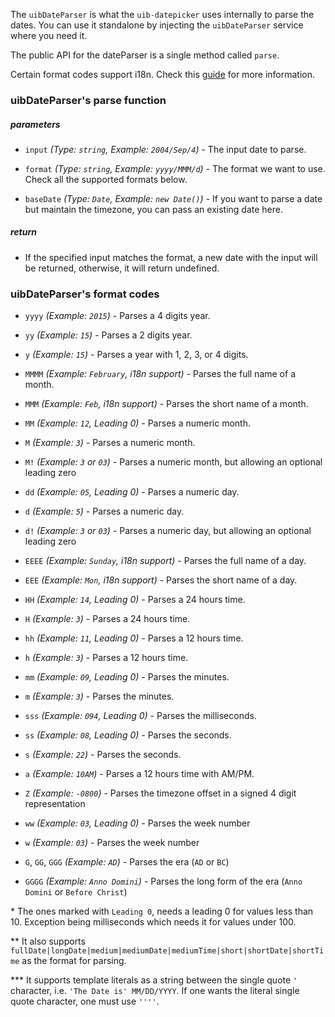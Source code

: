 The `uibDateParser` is what the `uib-datepicker` uses internally to parse the dates. You can use it standalone by injecting the `uibDateParser` service where you need it.

The public API for the dateParser is a single method called `parse`.

Certain format codes support i18n. Check this [guide](https://docs.angularjs.org/guide/i18n) for more information.

### uibDateParser's parse function

##### parameters

* `input`
  _(Type: `string`, Example: `2004/Sep/4`)_ -
  The input date to parse.

* `format`
  _(Type: `string`, Example: `yyyy/MMM/d`)_ -
  The format we want to use. Check all the supported formats below.

* `baseDate`
  _(Type: `Date`, Example: `new Date()`)_ -
  If you want to parse a date but maintain the timezone, you can pass an existing date here.

##### return

* If the specified input matches the format, a new date with the input will be returned, otherwise, it will return undefined.

### uibDateParser's format codes

* `yyyy`
  _(Example: `2015`)_ -
  Parses a 4 digits year.

* `yy`
  _(Example: `15`)_ -
  Parses a 2 digits year.

* `y`
  _(Example: `15`)_ -
  Parses a year with 1, 2, 3, or 4 digits.

* `MMMM`
  _(Example: `February`, i18n support)_ -
  Parses the full name of a month.

* `MMM`
  _(Example: `Feb`, i18n support)_ -
  Parses the short name of a month.

* `MM`
  _(Example: `12`, Leading 0)_ -
  Parses a numeric month.

* `M`
  _(Example: `3`)_ -
  Parses a numeric month.

* `M!`
  _(Example: `3` or `03`)_ -
  Parses a numeric month, but allowing an optional leading zero

* `dd`
  _(Example: `05`, Leading 0)_ -
  Parses a numeric day.

* `d`
  _(Example: `5`)_ -
  Parses a numeric day.

* `d!`
  _(Example: `3` or `03`)_ -
  Parses a numeric day, but allowing an optional leading zero

* `EEEE`
  _(Example: `Sunday`, i18n support)_ -
  Parses the full name of a day.

* `EEE`
  _(Example: `Mon`, i18n support)_ -
  Parses the short name of a day.

* `HH`
  _(Example: `14`, Leading 0)_ -
  Parses a 24 hours time.

* `H`
  _(Example: `3`)_ -
  Parses a 24 hours time.

* `hh`
  _(Example: `11`, Leading 0)_ -
  Parses a 12 hours time.

* `h`
  _(Example: `3`)_ -
  Parses a 12 hours time.

* `mm`
  _(Example: `09`, Leading 0)_ -
  Parses the minutes.

* `m`
  _(Example: `3`)_ -
  Parses the minutes.

* `sss`
  _(Example: `094`, Leading 0)_ -
  Parses the milliseconds.

* `ss`
  _(Example: `08`, Leading 0)_ -
  Parses the seconds.

* `s`
  _(Example: `22`)_ -
  Parses the seconds.

* `a`
  _(Example: `10AM`)_ -
  Parses a 12 hours time with AM/PM.

* `Z`
  _(Example: `-0800`)_ -
  Parses the timezone offset in a signed 4 digit representation

* `ww`
  _(Example: `03`, Leading 0)_ -
  Parses the week number

* `w`
  _(Example: `03`)_ -
  Parses the week number

* `G`, `GG`, `GGG`
  _(Example: `AD`)_ -
  Parses the era (`AD` or `BC`)
* `GGGG`
  _(Example: `Anno Domini`)_ -
  Parses the long form of the era (`Anno Domini` or `Before Christ`)

\* The ones marked with `Leading 0`, needs a leading 0 for values less than 10. Exception being milliseconds which needs it for values under 100.

\** It also supports `fullDate|longDate|medium|mediumDate|mediumTime|short|shortDate|shortTime` as the format for parsing.

\*** It supports template literals as a string between the single quote `'` character, i.e. `'The Date is' MM/DD/YYYY`. If one wants the literal single quote character, one must use `''''`.
